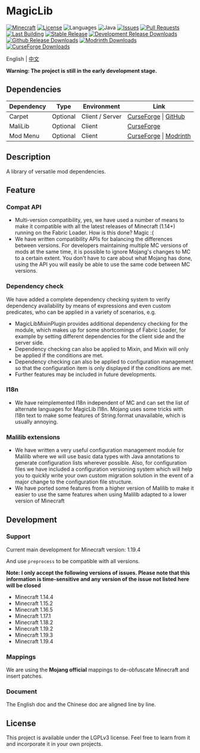 # MagicLib

[![Minecraft](http://cf.way2muchnoise.eu/versions/Minecraft_576459_all.svg?badge_style=flat)](https://www.curseforge.com/minecraft/mc-mods/magiclib/files)
[![License](https://img.shields.io/github/license/Hendrix-Shen/MagicLib?label=License&style=flat-square)](https://github.com/Hendrix-Shen/MagicLib/blob/master/LICENSE)
![Languages](https://img.shields.io/github/languages/top/Hendrix-Shen/MagicLib?style=flat-square)
![Java](https://img.shields.io/badge/Java-8%20%7C%209%20%7C%2010%20%7C%2011%20%7C%2012%20%7C%2013%20%7C%2014%20%7C%2015%20%7C%2016%20%7C%2017%20%7C%2018-orange?style=flat-square)
[![Issues](https://img.shields.io/github/issues/Hendrix-Shen/MagicLib?style=flat-square)](https://github.com/Hendrix-Shen/MagicLib/issues)
[![Pull Requests](https://img.shields.io/github/issues-pr/Hendrix-Shen/MagicLib?style=flat-square)](https://github.com/Hendrix-Shen/MagicLib/pulls)
[![Last Building](https://img.shields.io/github/actions/workflow/status/Hendrix-Shen/MagicLib/CI.yml?label=Last%20build&style=flat-square)](https://github.com/Hendrix-Shen/MagicLib/actions/workflows/CI.yml)
[![Stable Release](https://img.shields.io/github/v/release/Hendrix-Shen/MagicLib?label=Stable%20Release&style=flat-square)](https://github.com/Hendrix-Shen/MagicLib/releases)
[![Development Release Downloads](https://img.shields.io/github/v/release/Hendrix-Shen/MagicLib?include_prereleases&label=Development%20Release&style=flat-square)](https://github.com/Hendrix-Shen/MagicLib/releases)
[![Github Release Downloads](https://img.shields.io/github/downloads/Hendrix-Shen/MagicLib/total?label=Github%20Release%20Downloads&style=flat-square)](https://github.com/Hendrix-Shen/MagicLib/releases)
[![Modrinth Downloads](https://img.shields.io/modrinth/dt/mv1zH6ln?label=Modrinth%20Downloads&logo=Modrinth%20Downloads&style=flat-square)](https://modrinth.com/mod/magiclib)
[![CurseForge Downloads](http://cf.way2muchnoise.eu/576459.svg?badge_style=flat)](https://www.curseforge.com/minecraft/mc-mods/magiclib)

English | [中文](./README_ZH_CN.md)

**Warning: The project is still in the early development stage.**

## Dependencies

| Dependency | Type     | Environment     | Link                                                                                                                                 |
|------------|----------|-----------------|--------------------------------------------------------------------------------------------------------------------------------------|
| Carpet     | Optional | Client / Server | [CurseForge](https://www.curseforge.com/minecraft/mc-mods/carpet) &#124; [GitHub](https://github.com/gnembon/fabric-carpet/releases) |
| MaliLib    | Optional | Client          | [CurseForge](https://www.curseforge.com/minecraft/mc-mods/malilib)                                                                   |
| Mod Menu   | Optional | Client          | [CurseForge](https://www.curseforge.com/minecraft/mc-mods/modmenu) &#124; [Modrinth](https://modrinth.com/mod/modmenu)               |

## Description

A library of versatile mod dependencies.

## Feature

### Compat API
- Multi-version compatibility, yes, we have used a number of means to make it compatible with all the latest releases of Minecraft (1.14+) running on the Fabric Loader. How is this done? Magic :(
- We have written compatibility APIs for balancing the differences between versions. For developers maintaining multiple MC versions of mods at the same time, it is possible to ignore Mojang's changes to MC to a certain extent. You don't have to care about what Mojang has done, using the API you will easily be able to use the same code between MC versions.

### Dependency check

We have added a complete dependency checking system to verify dependency availability by means of expressions and even custom predicates, who can be applied in a variety of scenarios, e.g.
- MagicLibMixinPlugin provides additional dependency checking for the module, which makes up for some shortcomings of Fabric Loader, for example by setting different dependencies for the client side and the server side.
- Dependency checking can also be applied to Mixin, and Mixin will only be applied if the conditions are met.
- Dependency checking can also be applied to configuration management so that the configuration item is only displayed if the conditions are met.
- Further features may be included in future developments.

### I18n
- We have reimplemented I18n independent of MC and can set the list of alternate languages for MagicLib I18n. Mojang uses some tricks with I18n text to make some features of String.format unavailable, which is usually annoying.

### Malilib extensions
- We have written a very useful configuration management module for Malilib where we will use basic data types with Java annotations to generate configuration lists wherever possible. Also, for configuration files we have included a configuration versioning system which will help you to quickly write your own custom migration solution in the event of a major change to the configuration file structure.
- We have ported some features from a higher version of Malilib to make it easier to use the same features when using Malilib adapted to a lower version of Minecraft

## Development

### Support

Current main development for Minecraft version: 1.19.4

And use `preprocess` to be compatible with all versions.

**Note: I only accept the following versions of issues. Please note that this information is time-sensitive and any version of the issue not listed here will be closed**

- Minecraft 1.14.4
- Minecraft 1.15.2
- Minecraft 1.16.5
- Minecraft 1.17.1
- Minecraft 1.18.2
- Minecraft 1.19.2
- Minecraft 1.19.3
- Minecraft 1.19.4

### Mappings

We are using the **Mojang official** mappings to de-obfuscate Minecraft and insert patches.

### Document

The English doc and the Chinese doc are aligned line by line.

## License

This project is available under the LGPLv3 license. Feel free to learn from it and incorporate it in your own projects.
